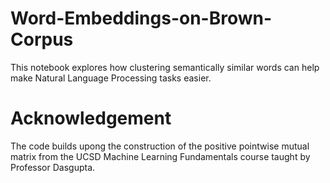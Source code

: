 # Word-Embeddings-on-Brown-Corpus

This notebook explores how clustering semantically similar words can help make Natural Language Processing tasks easier. 

# Acknowledgement

The code builds upong the construction of the positive pointwise mutual matrix from the UCSD Machine Learning Fundamentals course taught by Professor Dasgupta. 
